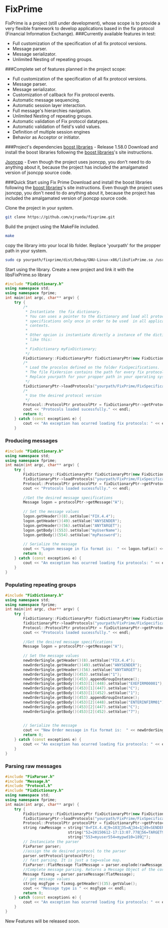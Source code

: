 # FixPrime

FixPrime is a project (still under development), whose scope is to provide a very flexible framework to develop applications based in the fix protocol (Financial Information Exchange). 
###Currently available features in test:
 - Full customization of the specification of all fix protocol versions.
 - Message parser.
 - Message serializator.
 - Unlimited Nesting of repeating groups.

###Complete set of features planned in the project scope:
  - Full customization of the specification of all fix protocol versions.
  - Message parser.
  - Message serializator.
  - Customization of callback for Fix protocol events.
  - Automatic message sequencing.
  - Automatic session layer interaction.
  - Full message's hierarchies navigation.
  - Unlimited Nesting of repeating groups.
  - Automatic validation of Fix protocol datatypes.
  - Automatic validation of field's valid values.
  - Definition of multiple session engines
  - Behavior as Acceptor or initiator.
 
###Project's dependencies
[boost libraries] - Release 1.58.0
Download and install the boost libraries following the [boost libraries]'s site instructions.

[Jsoncpp] - Even though the project uses jsoncpp, you don't need to do anything about it, because the project has included the amalgamated version of jsoncpp source code.

###Quick Start using Fix Prime
Download and install the boost libraries following the [boost libraries]'s site instructions.
Even though the project uses jsoncpp, you don't need to do anything about it, because the project has included the amalgamated version of jsoncpp source code.

Clone the project in your system.
``` sh
git clone https://github.com/xjrueda/fixprime.git
```
Build the project using the MakeFile included.
```sh
make
```
copy the library into your local lib folder. Replace 'yourpath' for the propper path in your system.
```sh
sudo cp yourpath/fixprime/dist/Debug/GNU-Linux-x86/libsFixPrime.so /usr/local/lib
```
Start using the library.  Create a new project and link it with the libsFixPrime.so library
``` c++  
#include "FixDictionary.h"
using namespace std;
using namespace fprime;
int main(int argc, char** argv) {
    try {
        /* 
         * Instantiate  the fix dictionary.
         * You can uses a pointer to the dictionary and load all protocol 
         * specifications only once in order to be used  in all application 
         * contexts.
         * 
         * Other opcion is instantiate directly a instance of the dictionary 
         * like this:
         *  
         * FixDictionary myFixDictionary;
         */
        FixDictionary::FixDictionaryPtr fixDictionaryPtr(new FixDictionary);
        /*
         * Load the procolos defined on the folder FixSpecifications.
         * The file FixVersion contains the path for every fix protocol specification
         * Replace yourpath for your propper path in your operating system
         */
        fixDictionaryPtr->loadProtocols("yourpath/FixPrime/FixSpecifications/FixVersions.json");
        /*
         * Use the desired protocol version
         */
        Protocol::ProtocolPtr protocolPtr = fixDictionaryPtr->getProtocol("FIX.4.4");
        cout << "Protocols loaded sucessfully." << endl;
        return 0;
    } catch (const exception& e) {
        cout << "An exception has ocurred loading fix protocols: " << e.what() << endl;
    }
```
### Producing messages

``` c++  
#include "FixDictionary.h"
using namespace std;
using namespace fprime;
int main(int argc, char** argv) {
    try {
        FixDictionary::FixDictionaryPtr fixDictionaryPtr(new FixDictionary);
        fixDictionaryPtr->loadProtocols("yourpath/FixPrime/FixSpecifications/FixVersions.json");
        Protocol::ProtocolPtr protocolPtr = fixDictionaryPtr->getProtocol("FIX.4.4");
        cout << "Protocols loaded sucessfully." << endl;
      
        //Get the desired message specifications
        Message logon = protocolPtr->getMessage("A");
      
        // Set the message values
        logon.getHeader()(8).setValue("FIX.4.4");
        logon.getHeader()(49).setValue("ANYSENDER");
        logon.getHeader()(56).setValue("ANYTARGET");
        logon.getBody()(553).setValue("myUserName");
        logon.getBody()(554).setValue("myPassword");
        
        // Serialize the message
        cout << "Logon message in fix format is:  " << logon.toFix() << endl;
        return 0;
    } catch (const exception& e) {
        cout << "An exception has ocurred loading fix protocols: " << e.what() << endl;
    }
}
```
### Populating repeating groups
``` c++  
#include "FixDictionary.h"
using namespace std;
using namespace fprime;
int main(int argc, char** argv) {
    try {
        FixDictionary::FixDictionaryPtr fixDictionaryPtr(new FixDictionary);
        fixDictionaryPtr->loadProtocols("yourpath/FixPrime/FixSpecifications/FixVersions.json");
        Protocol::ProtocolPtr protocolPtr = fixDictionaryPtr->getProtocol("FIX.4.4");
        cout << "Protocols loaded sucessfully." << endl;
      
        //Get the desired message specifications
        Message logon = protocolPtr->getMessage("A");
      
        // Set the message values
        newOrderSingle.getHeader()(8).setValue("FIX.4.4");
        newOrderSingle.getHeader()(49).setValue("ANYSENDER");
        newOrderSingle.getHeader()(56).setValue("ANYTARGET");
        newOrderSingle.getBody()(453).setValue("1");
        newOrderSingle.getBody()(453).appendGroupInstance();
        newOrderSingle.getBody()(453)[1](448).setValue("EXEFIRM00001");
        newOrderSingle.getBody()(453)[1](447).setValue("C");
        newOrderSingle.getBody()(453)[1](452).setValue("1");
        newOrderSingle.getBody()(453).appendGroupInstance();
        newOrderSingle.getBody()(453)[2](448).setValue("ENTERINFIRM01");
        newOrderSingle.getBody()(453)[2](447).setValue("C");
        newOrderSingle.getBody()(453)[2](452).setValue("7");
        
        
        // Serialize the message
        cout << "New Order message in fix format is:  " << newOrderSingle.toFix() << endl;
        return 0;
    } catch (const exception& e) {
        cout << "An exception has ocurred loading fix protocols: " << e.what() << endl;
    }
}
```
### Parsing raw messages
``` c++  
#include "FixParser.h"
#include "Message.h"
#include "Protocol.h"
#include "FixDictionary.h"
using namespace std;
using namespace fprime;
int main(int argc, char** argv) {
    try {
        FixDictionary::FixDictionaryPtr fixDictionaryPtr(new FixDictionary);
        fixDictionaryPtr->loadProtocols("yourpath/FixPrime/FixSpecifications/FixVersions.json");
        Protocol::ProtocolPtr protocolPtr = fixDictionaryPtr->getProtocol("FIX.4.4");
        string rawMessage = string("8=FIX.4.49=10335=A34=149=SENDER50=123X05") +
                            string("52=20150612-17:13:07.77856=TARGET98=0108=10141=Y") +
                            string("553=myuser554=mypwd10=189");
        // Instanciate the parser        
        FixParser parser;
        //assign the de desired protocol to the parser
        parser.setProtocol(protocolPtr);
        // fast parsing. It is just a tag=value map.
        FixParser::FlatMessage flatMessage = parser.explode(rawMessage);
        //Complete message parsing. Returns a Message Object of the corresponding fix message type
        Message fixmsg = parser.parseMessage(flatMessage);
        // get message values
        string msgType = fixmsg.getHeader()(35).getValue();
        cout << "Message type is " << msgType << endl;
        return 0;
    } catch (const exception& e) {
        cout << "An exception has ocurred loading fix protocols: " << e.what() << endl;
    }
}
```

New Features will be released soon.


[Boost libraries]:http://www.boost.org
[Jsoncpp]:https://github.com/open-source-parsers/jsoncpp